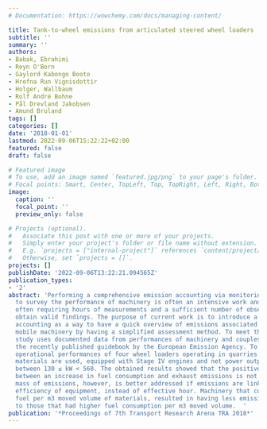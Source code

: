 ```yaml
---
# Documentation: https://wowchemy.com/docs/managing-content/

title: Tank-to-wheel emissions from articulated steered wheel loaders
subtitle: ''
summary: ''
authors:
- Babak, Ebrahimi
- Reyn O'Born
- Gaylord Kabongo Booto
- Hrefna Run Vignisdottir
- Holger, Wallbaum
- Rolf André Bohne
- Pål Drevland Jakobsen
- Amund Bruland
tags: []
categories: []
date: '2018-01-01'
lastmod: 2022-09-06T15:22:22+02:00
featured: false
draft: false

# Featured image
# To use, add an image named `featured.jpg/png` to your page's folder.
# Focal points: Smart, Center, TopLeft, Top, TopRight, Left, Right, BottomLeft, Bottom, BottomRight.
image:
  caption: ''
  focal_point: ''
  preview_only: false

# Projects (optional).
#   Associate this post with one or more of your projects.
#   Simply enter your project's folder or file name without extension.
#   E.g. `projects = ["internal-project"]` references `content/project/deep-learning/index.md`.
#   Otherwise, set `projects = []`.
projects: []
publishDate: '2022-09-06T13:22:21.094565Z'
publication_types:
- '2'
abstract: 'Performing a comprehensive emission accounting via monitoring equipment
  to survey the performance of machinery is often an intensive work and costly. This
  often requiring hours of measurements and a sufficient number of observations to
  obtain valid findings. The purpose of current work is to introduce a screening emission
  accounting as a way to have a quick overview of emissions associated with non-road
  mobile machinery by having a simplified assessment method. To meet this aim, this
  study uses documented data from performances of machinery and couples them with
  the recently published guidebook by the European Emission Agency. To map the results,
  operational performances of four wheel loaders operating in quarries to move stone
  materials are used, equipped with Stage IV engines and net power output in a range
  between 130 ≤ kW < 560. The obtained results showed that the positive correlation
  between an increase in fuel consumption and exhaust emissions is not changed. The
  mass of emissions, however, is better addressed if emissions are linked with the
  efficiency of equipment, instead of effective hour. Machinery that consumed less
  fuel per m3 moved volume of materials, resulted in having less emissions compared
  to those that had higher fuel consumption per m3 moved volume.  '
publication: '*Proceedings of 7th Transport Research Arena TRA 2018*'
---
```

